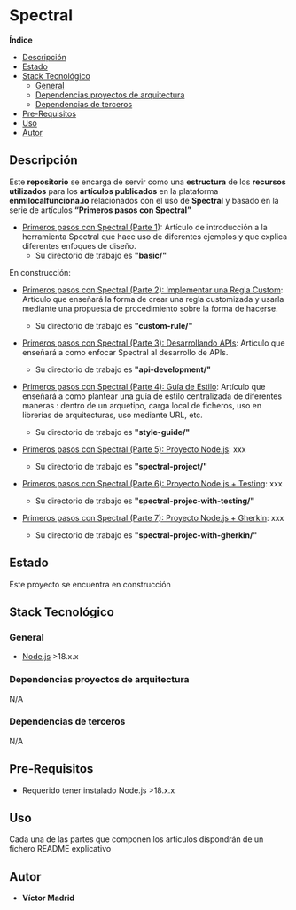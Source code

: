 <h1>Spectral</h1>





**Índice**
- [Descripción](#descripción)
- [Estado](#estado)
- [Stack Tecnológico](#stack-tecnológico)
  - [General](#general)
  - [Dependencias proyectos de arquitectura](#dependencias-proyectos-de-arquitectura)
  - [Dependencias de terceros](#dependencias-de-terceros)
- [Pre-Requisitos](#pre-requisitos)
- [Uso](#uso)
- [Autor](#autor)





## Descripción

Este **repositorio** se encarga de servir como una **estructura** de los **recursos utilizados** para los **artículos publicados** en la plataforma **enmilocalfunciona.io** relacionados con el uso de **Spectral** y basado en la serie de artículos **“Primeros pasos con Spectral”**

* [Primeros pasos con Spectral (Parte 1)](https://www.enmilocalfunciona.io/primeros-pasos-con-spectral): Artículo de introducción a la herramienta Spectral que hace uso de diferentes ejemplos y que explica diferentes enfoques de diseño.
  * Su directorio de trabajo es **"basic/"**

En construcción:

* [Primeros pasos con Spectral (Parte 2): Implementar una Regla Custom](https://www.enmilocalfunciona.io/primeros-pasos-con-spectral-parte-2-implementar-una-regla-custom/): Artículo que enseñará la forma de crear una regla customizada y usarla mediante una propuesta de procedimiento sobre la forma de hacerse.
  * Su directorio de trabajo es **"custom-rule/"**

* [Primeros pasos con Spectral (Parte 3): Desarrollando APIs](https://www.enmilocalfunciona.io/primeros-pasos-con-spectral-parte-3-desarrollando-apis): Artículo que enseñará a como enfocar Spectral al desarrollo de APIs.
  * Su directorio de trabajo es **"api-development/"**

* [Primeros pasos con Spectral (Parte 4): Guía de Estilo](https://www.enmilocalfunciona.io/primeros-pasos-con-spectral-parte-4-guia-de-estilo-de-apis): Artículo que enseñará a como plantear una guía de estilo centralizada de diferentes maneras : dentro de un arquetipo, carga local de ficheros, uso en librerías de arquitecturas, uso mediante URL, etc.
  * Su directorio de trabajo es **"style-guide/"**

* [Primeros pasos con Spectral (Parte 5): Proyecto Node.js](https://www.enmilocalfunciona.io/): xxx
  * Su directorio de trabajo es **"spectral-project/"**

* [Primeros pasos con Spectral (Parte 6): Proyecto Node.js + Testing](https://www.enmilocalfunciona.io/primeros-pasos-con-spectral-parte-6-proyecto-node-js-testing): xxx
  * Su directorio de trabajo es **"spectral-projec-with-testing/"**

* [Primeros pasos con Spectral (Parte 7): Proyecto Node.js + Gherkin](https://www.enmilocalfunciona.io/primeros-pasos-con-spectral-parte-7-proyecto-node-js-gherkin): xxx
  * Su directorio de trabajo es **"spectral-projec-with-gherkin/"**




## Estado

Este proyecto se encuentra en construcción





## Stack Tecnológico

### General

* [Node.js](https://nodejs.org/es) >18.x.x


### Dependencias proyectos de arquitectura

N/A


### Dependencias de terceros

N/A





## Pre-Requisitos

* Requerido tener instalado Node.js >18.x.x




## Uso

Cada una de las partes que componen los artículos dispondrán de un fichero README explicativo





## Autor

* **Víctor Madrid**